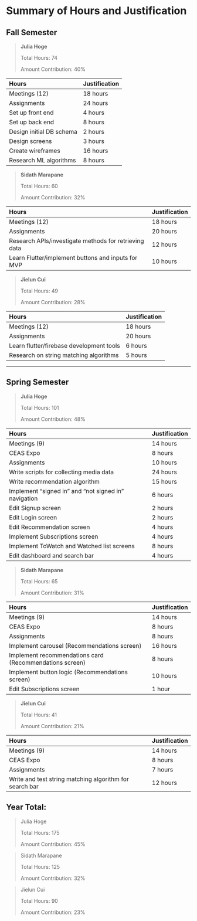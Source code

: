# Summary of Hours and Justification

## Fall Semester

> **Julia Hoge** 
> 
> Total Hours: 74 
> 
> Amount Contribution: 40% 
> 

| Hours | Justification |
| :--- | :--- |
| Meetings (12) | 18 hours |
| Assignments | 24 hours |
| Set up front end | 4 hours |
| Set up back end | 8 hours |
| Design initial DB schema | 2 hours |
| Design screens | 3 hours |
| Create wireframes | 16 hours |
| Research ML algorithms | 8 hours |

> **Sidath Marapane** 
> 
> Total Hours: 60 
> 
> Amount Contribution: 32% 
> 

| Hours | Justification |
| :--- | :--- |
| Meetings (12) | 18 hours |
| Assignments | 20 hours |
| Research APIs/investigate methods for retrieving data | 12 hours |
| Learn Flutter/implement buttons and inputs for MVP | 10 hours |

> **Jielun Cui** 
> 
> Total Hours: 49 
> 
> Amount Contribution: 28%  
> 

| Hours | Justification |
| :--- | :--- |
| Meetings (12) | 18 hours |
| Assignments | 20 hours |
| Learn flutter/firebase development tools | 6 hours |
| Research on string matching algorithms | 5 hours |

---

## Spring Semester

> **Julia Hoge** 
> 
> Total Hours: 101 
> 
> Amount Contribution: 48% 
> 

| Hours | Justification |
| :--- | :--- |
| Meetings (9) | 14 hours |
| CEAS Expo | 8 hours |
| Assignments | 10 hours |
| Write scripts for collecting media data | 24 hours |
| Write recommendation algorithm | 15 hours |
| Implement “signed in” and “not signed in” navigation | 6 hours |
| Edit Signup screen | 2 hours |
| Edit Login screen | 2 hours |
| Edit Recommendation screen | 4 hours |
| Implement Subscriptions screen | 4 hours |
| Implement ToWatch and Watched list screens | 8 hours |
| Edit dashboard and search bar | 4 hours |

> **Sidath Marapane** 
> 
> Total Hours: 65 
> 
> Amount Contribution: 31%  
> 

| Hours | Justification |
| :--- | :--- |
| Meetings (9) | 14 hours |
| CEAS Expo | 8 hours |
| Assignments | 8 hours |
| Implement carousel (Recommendations screen) | 16 hours |
| Implement recommendations card (Recommendations screen) | 8 hours |
| Implement button logic (Recommendations screen) | 10 hours |
| Edit Subscriptions screen | 1 hour |

> **Jielun Cui** 
> 
> Total Hours: 41 
> 
> Amount Contribution: 21%  
> 

| Hours | Justification |
| :--- | :--- |
| Meetings (9) | 14 hours |
| CEAS Expo | 8 hours |
| Assignments | 7 hours |
| Write and test string matching algorithm for search bar | 12 hours |

## Year Total:
> Julia Hoge
> 
> Total Hours: 175
> 
> Amount Contribution: 45%

> Sidath Marapane
>
> Total Hours: 125
>
> Amount Contribution: 32%

> Jielun Cui
> 
> Total Hours: 90
> 
> Amount Contribution: 23%




